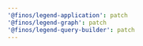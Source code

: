 ```yaml
---
'@finos/legend-application': patch
'@finos/legend-graph': patch
'@finos/legend-query-builder': patch
---
```

